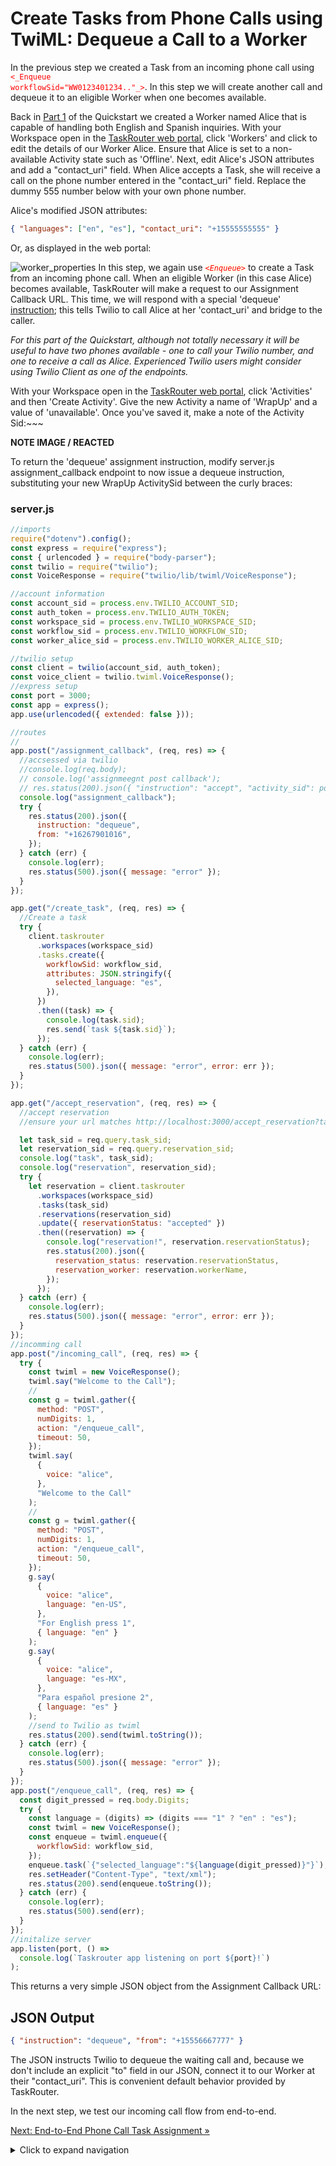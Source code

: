 # Create Tasks from Phone Calls using TwiML: Dequeue a Call to a Worker

In the previous step we created a Task from an incoming phone call using <code style="color:red;background_color:ivory"><\_Enqueue workflowSid="WW0123401234.."\_></code>. In this step we will create another call and dequeue it to an eligible Worker when one becomes available.

Back in [Part 1](../part1/part1.md) of the Quickstart we created a Worker named Alice that is capable of handling both English and Spanish inquiries. With your Workspace open in the [TaskRouter web portal](https://www.twilio.com/console/taskrouter/workspaces), click 'Workers' and click to edit the details of our Worker Alice. Ensure that Alice is set to a non-available Activity state such as 'Offline'. Next, edit Alice's JSON attributes and add a "contact_uri" field. When Alice accepts a Task, she will receive a call on the phone number entered in the "contact_uri" field. Replace the dummy 555 number below with your own phone number.

Alice's modified JSON attributes:

```json
{ "languages": ["en", "es"], "contact_uri": "+15555555555" }
```

Or, as displayed in the web portal:

![worker_properties](images/worker_properties.png)
In this step, we again use <code style="color:red;background-color:ivory"><_Enqueue_></code> to create a Task from an incoming phone call. When an eligible Worker (in this case Alice) becomes available, TaskRouter will make a request to our Assignment Callback URL. This time, we will respond with a special 'dequeue' [instruction](https://www.twilio.com/docs/taskrouter/handle-assignment-callbacks); this tells Twilio to call Alice at her 'contact_uri' and bridge to the caller.

_For this part of the Quickstart, although not totally necessary it will be useful to have two phones available - one to call your Twilio number, and one to receive a call as Alice. Experienced Twilio users might consider using Twilio Client as one of the endpoints._

With your Workspace open in the [TaskRouter web portal](https://www.twilio.com/console/taskrouter/workspaces), click 'Activities' and then 'Create Activity'. Give the new Activity a name of 'WrapUp' and a value of 'unavailable'. Once you've saved it, make a note of the Activity Sid:~~~

**NOTE IMAGE / REACTED**

To return the 'dequeue' assignment instruction, modify server.js assignment_callback endpoint to now issue a dequeue instruction, substituting your new WrapUp ActivitySid between the curly braces:

### server.js

```javascript
//imports
require("dotenv").config();
const express = require("express");
const { urlencoded } = require("body-parser");
const twilio = require("twilio");
const VoiceResponse = require("twilio/lib/twiml/VoiceResponse");

//account information
const account_sid = process.env.TWILIO_ACCOUNT_SID;
const auth_token = process.env.TWILIO_AUTH_TOKEN;
const workspace_sid = process.env.TWILIO_WORKSPACE_SID;
const workflow_sid = process.env.TWILIO_WORKFLOW_SID;
const worker_alice_sid = process.env.TWILIO_WORKER_ALICE_SID;

//twilio setup
const client = twilio(account_sid, auth_token);
const voice_client = twilio.twiml.VoiceResponse();
//express setup
const port = 3000;
const app = express();
app.use(urlencoded({ extended: false }));

//routes
//
app.post("/assignment_callback", (req, res) => {
  //accsessed via twilio
  //console.log(req.body);
  // console.log('assignmeegnt post callback');
  // res.status(200).json({ "instruction": "accept", "activity_sid": post_worker_activity_sid, "channelId": worker_neva_sid });
  console.log("assignment_callback");
  try {
    res.status(200).json({
      instruction: "dequeue",
      from: "+16267901016",
    });
  } catch (err) {
    console.log(err);
    res.status(500).json({ message: "error" });
  }
});

app.get("/create_task", (req, res) => {
  //Create a task
  try {
    client.taskrouter
      .workspaces(workspace_sid)
      .tasks.create({
        workflowSid: workflow_sid,
        attributes: JSON.stringify({
          selected_language: "es",
        }),
      })
      .then((task) => {
        console.log(task.sid);
        res.send(`task ${task.sid}`);
      });
  } catch (err) {
    console.log(err);
    res.status(500).json({ message: "error", error: err });
  }
});

app.get("/accept_reservation", (req, res) => {
  //accept reservation
  //ensure your url matches http://localhost:3000/accept_reservation?task_sid={task_sid}

  let task_sid = req.query.task_sid;
  let reservation_sid = req.query.reservation_sid;
  console.log("task", task_sid);
  console.log("reservation", reservation_sid);
  try {
    let reservation = client.taskrouter
      .workspaces(workspace_sid)
      .tasks(task_sid)
      .reservations(reservation_sid)
      .update({ reservationStatus: "accepted" })
      .then((reservation) => {
        console.log("reservation!", reservation.reservationStatus);
        res.status(200).json({
          reservation_status: reservation.reservationStatus,
          reservation_worker: reservation.workerName,
        });
      });
  } catch (err) {
    console.log(err);
    res.status(500).json({ message: "error", error: err });
  }
});
//incomming call
app.post("/incoming_call", (req, res) => {
  try {
    const twiml = new VoiceResponse();
    twiml.say("Welcome to the Call");
    //
    const g = twiml.gather({
      method: "POST",
      numDigits: 1,
      action: "/enqueue_call",
      timeout: 50,
    });
    twiml.say(
      {
        voice: "alice",
      },
      "Welcome to the Call"
    );
    //
    const g = twiml.gather({
      method: "POST",
      numDigits: 1,
      action: "/enqueue_call",
      timeout: 50,
    });
    g.say(
      {
        voice: "alice",
        language: "en-US",
      },
      "For English press 1",
      { language: "en" }
    );
    g.say(
      {
        voice: "alice",
        language: "es-MX",
      },
      "Para español presione 2",
      { language: "es" }
    );
    //send to Twilio as twiml
    res.status(200).send(twiml.toString());
  } catch (err) {
    console.log(err);
    res.status(500).json({ message: "error" });
  }
});
app.post("/enqueue_call", (req, res) => {
  const digit_pressed = req.body.Digits;
  try {
    const language = (digits) => (digits === "1" ? "en" : "es");
    const twiml = new VoiceResponse();
    const enqueue = twiml.enqueue({
      workflowSid: workflow_sid,
    });
    enqueue.task(`{"selected_language":"${language(digit_pressed)}"}`);
    res.setHeader("Content-Type", "text/xml");
    res.status(200).send(enqueue.toString());
  } catch (err) {
    console.log(err);
    res.status(500).send(err);
  }
});
//initalize server
app.listen(port, () =>
  console.log(`Taskrouter app listening on port ${port}!`)
);
```

This returns a very simple JSON object from the Assignment Callback URL:

## JSON Output

```json
{ "instruction": "dequeue", "from": "+15556667777" }
```

The JSON instructs Twilio to dequeue the waiting call and, because we don't include an explicit "to" field in our JSON, connect it to our Worker at their "contact_uri". This is convenient default behavior provided by TaskRouter.

In the next step, we test our incoming call flow from end-to-end.

[Next: End-to-End Phone Call Task Assignment »](part3_d_end_to_end.md)

<details>
<summary>Click to expand navigation</summary>

- [Part 2](part2.md)
- [Overview](../overview.md)

</details>
